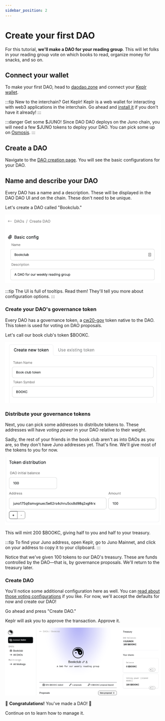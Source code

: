 ```yaml
---
sidebar_position: 2
---
```


# Create your first DAO

For this tutorial, **we'll make a DAO for your reading group**. This will let folks in your reading group vote on which books to read, organize money for snacks, and so on.

## Connect your wallet

To make your first DAO, head to [daodao.zone](https://daodao.zone/) and connect
your [Keplr wallet](https://wallet.keplr.app/).

:::tip New to the interchain? Get Keplr!
Keplr is a web wallet for interacting with web3 applications in the interchain. Go ahead and [install it](https://www.keplr.app/) if you don't have it already!
:::

:::danger Get some $JUNO!
Since DAO DAO deploys on the Juno chain, you will need a few $JUNO tokens to deploy your DAO. You can pick some up on [Osmosis](https://osmosis.zone/).
:::

## Create a DAO

Navigate to the [DAO creation page](https://daodao.zone/dao/create).
You will see the basic configurations for your DAO.

## Name and describe your DAO

Every DAO has a name and a description. These will be displayed in the DAO DAO UI and on the chain. These don't need to be unique.

Let's create a DAO called "Bookclub."

![](/img/quickstart/create-dao-title.png)


:::tip
The UI is full of tooltips. Read them! They'll tell you more about configuration options.
:::


### Create your DAO's governance token

Every DAO has a governance token, a [cw20-gov](https://github.com/DA0-DA0/dao-contracts/tree/main/contracts/cw20-gov) token native to the DAO. This token is used for voting on DAO proposals.

Let's call our book club's token $BOOKC.

![](/img/quickstart/create-dao-token.png)

### Distribute your governance tokens

Next, you can pick some addresses to distribute tokens to. These addresses will have *voting power* in your DAO relative to their weight.

Sadly, the rest of your friends in the book club aren't as into DAOs as you are, so they don't have Juno addresses yet. That's fine. We'll give most of the tokens to you for now.

![](/img/quickstart/create-dao-distribution.png)


This will mint 200 $BOOKC, giving half to you and half to your treasury.

:::tip
To find your Juno address, open Keplr, go to Juno Mainnet, and click on your address to copy it to your clipboard.
:::


Notice that we've given 100 tokens to our DAO's treasury. These are funds controlled by the DAO&mdash;that is, by governance proposals. We'll return to the treasury later.


### Create DAO

You'll notice some additional configuration here as well. You can [read about those voting configurations](voting-config) if you like. For now, we'll accept the defaults for now and create our DAO!

Go ahead and press "Create DAO." 

Keplr will ask you to approve the transaction. Approve it.

![](/img/quickstart/create-dao-done.png)

🎉 **Congratulations!** You've made a DAO! 🎉

Continue on to learn how to manage it.
